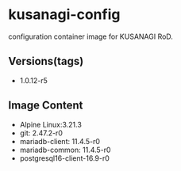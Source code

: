 # kusanagi-config

configuration container image for KUSANAGI RoD.

## Versions(tags)
- 1.0.12-r5

## Image Content
- Alpine Linux:3.21.3
- git: 2.47.2-r0
- mariadb-client: 11.4.5-r0
- mariadb-common: 11.4.5-r0
- postgresql16-client-16.9-r0

